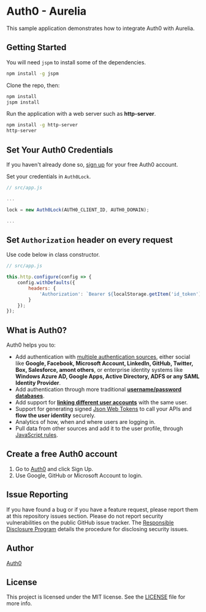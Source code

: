 # Auth0 - Aurelia

This sample application demonstrates how to integrate Auth0 with Aurelia.

## Getting Started

You will need `jspm` to install some of the dependencies.

```bash
npm install -g jspm
```

Clone the repo, then:

```bash
npm install
jspm install
```

Run the application with a web server such as **http-server**.

```bash
npm install -g http-server
http-server
```

## Set Your Auth0 Credentials

If you haven't already done so, [sign up](https://auth0.com/signup) for your free Auth0 account.

Set your credentials in `Auth0Lock`.


```js
// src/app.js

...

lock = new Auth0Lock(AUTH0_CLIENT_ID, AUTH0_DOMAIN);

...
```

## Set `Authorization` header on every request 

Use code below in class constructor.

```js
// src/app.js

this.http.configure(config => {
    config.withDefaults({
        headers: {
            'Authorization': `Bearer ${localStorage.getItem('id_token')}`
        }
    });
});
```

## What is Auth0?

Auth0 helps you to:

* Add authentication with [multiple authentication sources](https://docs.auth0.com/identityproviders), either social like **Google, Facebook, Microsoft Account, LinkedIn, GitHub, Twitter, Box, Salesforce, amont others**, or enterprise identity systems like **Windows Azure AD, Google Apps, Active Directory, ADFS or any SAML Identity Provider**.
* Add authentication through more traditional **[username/password databases](https://docs.auth0.com/mysql-connection-tutorial)**.
* Add support for **[linking different user accounts](https://docs.auth0.com/link-accounts)** with the same user.
* Support for generating signed [Json Web Tokens](https://docs.auth0.com/jwt) to call your APIs and **flow the user identity** securely.
* Analytics of how, when and where users are logging in.
* Pull data from other sources and add it to the user profile, through [JavaScript rules](https://docs.auth0.com/rules).

## Create a free Auth0 account

1. Go to [Auth0](https://auth0.com/signup) and click Sign Up.
2. Use Google, GitHub or Microsoft Account to login.

## Issue Reporting

If you have found a bug or if you have a feature request, please report them at this repository issues section. Please do not report security vulnerabilities on the public GitHub issue tracker. The [Responsible Disclosure Program](https://auth0.com/whitehat) details the procedure for disclosing security issues.

## Author

[Auth0](auth0.com)

## License

This project is licensed under the MIT license. See the [LICENSE](LICENSE.txt) file for more info.